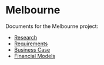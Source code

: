 # Melbourne

Documents for the Melbourne project:

- [Research](./research)
- [Requirements](./requirements)
- [Business Case](./business_case)
- [Financial Models](./financial_models)
